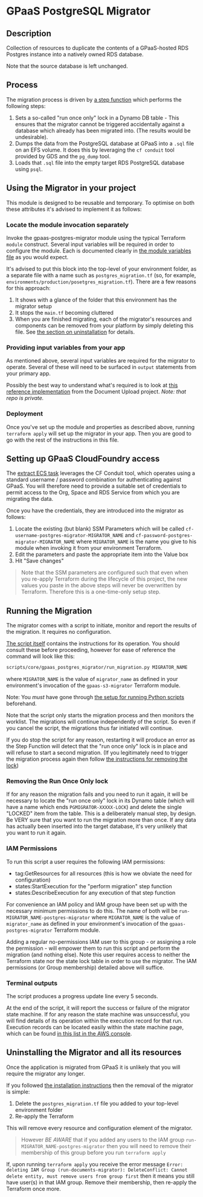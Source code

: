# GPaaS PostgreSQL Migrator

## Description

Collection of resources to duplicate the contents of a GPaaS-hosted RDS Postgres instance into a natively owned RDS database.

Note that the source database is left unchanged.

## Process

The migration process is driven by [a step function](main.tf) which performs the following steps:

1. Sets a so-called "run once only" lock in a Dynamo DB table - This ensures that the migrator cannot be triggered accidentally against a database which already has been migrated into. (The results would be undesirable).
2. Dumps the data from the PostgreSQL database at GPaaS into a `.sql` file on an EFS volume. It does this by leveraging the `cf conduit` tool provided by GDS and the `pg_dump` tool.
3. Loads that `.sql` file into the empty target RDS PostgreSQL database using `psql`.

## Using the Migrator in your project

This module is designed to be reusable and temporary. To optimise on both these attributes it's advised to implement it as follows:

### Locate the module invocation separately

Invoke the gpaas-postgres-migrator module using the typical Terraform `module` construct. Several input variables will be required in order to configure the module. Each is documented clearly in [the module variables file](variables.tf) as you would expect.

It's advised to put this block into the top-level of your environment folder, as a separate file with a name such as `postgres_migration.tf` (so, for example, `environments/production/posetgres_migration.tf`). There are a few reasons for this approach:

1. It shows with a glance of the folder that this environment has the migrator setup
2. It stops the `main.tf` becoming cluttered
3. When you are finished migrating, each of the migrator's resources and components can be removed from your platform by simply deleting this file. See [the section on uninstallation](#uninstalling-the-migrator-and-all-its-resources) for details.

### Providing input variables from your app

As mentioned above, several input variables are required for the migrator to operate. Several of these will need to be surfaced in `output` statements from your primary app.

Possibly the best way to understand what's required is to look at [this reference implementation](https://github.com/Crown-Commercial-Service/ccs-conclave-document-infrastructure-aws/commit/a8880da4a6ea2c83d1d136b38381355d5a906185) from the Document Upload project. _Note: that repo is private._

### Deployment

Once you've set up the module and properties as described above, running `terraform apply` will set up the migrator in your app. Then you are good to go with the rest of the instructions in this file.

## Setting up GPaaS CloudFoundry access

The [extract ECS task](extract_task.tf) leverages the CF Conduit tool, which operates using a standard username / password combination for authenticating against GPaaS. You will therefore need to provide a suitable set of credentials to permit access to the Org, Space and RDS Service from which you are migrating the data.

Once you have the credentials, they are introduced into the migrator as follows:

1. Locate the existing (but blank) SSM Parameters which will be called `cf-username-postgres-migrator-MIGRATOR_NAME` and `cf-password-postgres-migrator-MIGRATOR_NAME` where `MIGRATOR_NAME` is the name you give to his module when invoking it from your environment Terraform.
2. Edit the parameters and paste the appropriate item into the Value box
6. Hit "Save changes"

> Note that the SSM parameters are configured such that even when you re-apply Terraform during the lifecycle of this project, the new values you paste in the above steps will never be overwritten by Terraform. Therefore this is a one-time-only setup step.

## Running the Migration

The migrator comes with a script to initiate, monitor and report the results of the migration. It requires no configuration.

[The script itself](../../scripts/gpaas_postgres_migrator/run_migration.py) contains the instructions for its operation. You should consult these before proceeding, however for ease of reference the command will look like this:

```bash
scripts/core/gpaas_postgres_migrator/run_migration.py MIGRATOR_NAME
```
where `MIGRATOR_NAME` is the value of `migrator_name` as defined in your environment's invocation of the `gpaas-s3-migrator` Terraform module. 

Note: You *must* have gone through [the setup for running Python scripts](../../scripts/README.md) beforehand.

Note that the script only starts the migration process and then monitors the worklist. The migrations will continue independently of the script. So even if you cancel the script, the migrations thus far initiated will continue.

If you do stop the script for any reason, restarting it will produce an error as the Step Function will detect that the "run once only" lock is in place and will refuse to start a second migration. (If you legitimately need to trigger the migration process again then follow [the instructions for removing the lock](#removing-the-run-once-only-lock))

### Removing the Run Once Only lock

If for any reason the migration fails and you need to run it again, it will be necessary to locate the "run once only" lock in its Dynamo table (which will have a name which ends `PGMIGRATOR-XXXXX-LOCK`) and delete the single "LOCKED" item from the table. This is a deliberately manual step, by design. Be VERY sure that you want to run the migration more than once. If any data has actually been inserted into the target database, it's very unlikely that you want to run it again.

### IAM Permissions

To run this script a user requires the following IAM permissions:

- tag:GetResources for all resources (this is how we obviate the need for configuration)
- states:StartExecution for the "perform migration" step function
- states:DescribeExecution for any execution of that step function

For convenience an IAM policy and IAM group have been set up with the necessary minimum permissions to do this. The name of both will be `run-MIGRATOR_NAME-postgres-migrator` where `MIGRATOR_NAME` is the value of `migrator_name` as defined in your environment's invocation of the `gpaas-postgres-migrator` Terraform module.

Adding a regular no-permissions IAM user to this group - or assigning a role the permission - will empower them to run this script and perform the migration (and nothing else). Note this user requires access to neither the Terraform state nor the state lock table in order to use the migrator. The IAM permissions (or Group membership) detailed above will suffice.

### Terminal outputs

The script produces a progress update line every 5 seconds.

At the end of the script, it will report the success or failure of the migrator state machine. If for any reason the state machine was unsuccessful, you will find details of its operation within the execution record for that run. Execution records can be located easily within the state machine page, which can be found [in this list in the AWS console](https://eu-west-2.console.aws.amazon.com/states/home?region=eu-west-2#/statemachines).

## Uninstalling the Migrator and all its resources

Once the application is migrated from GPaaS it is unlikely that you will require the migrator any longer.

If you followed [the installation instructions](#using-the-migrator-in-your-project) then the removal of the migrator is simple:

1. Delete the `postgres_migration.tf` file you added to your top-level environment folder
2. Re-apply the Terraform

This will remove every resource and configuration element of the migrator.

> However *BE AWARE* that if you added any users to the IAM group `run-MIGRATOR_NAME-postgres-migrator` then you will need to remove their membership of this group before you run `terraform apply`

If, upon running `terraform apply` you receive the error message `Error: deleting IAM Group (run-documents-migrator): DeleteConflict: Cannot delete entity, must remove users from group first` then it means you still have user(s) in that IAM group. Remove their membership, then re-apply the Terraform once more.
